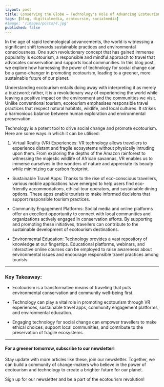 ```yaml
---
layout: post
title: Conserving the Globe — Technology's Role of Advancing Ecotourism
tags: [blog, digitialmedia, ecotoursim, socialmedia]
#image: '/images/posts/4.jpg'
published: false
---
```

In the age of rapid technological advancements, the world is witnessing a significant shift towards sustainable practices and environmental consciousness. One such revolutionary concept that has gained immense popularity is ecotourism, a responsible and mindful approach to travel that advocates conservation and supports local communities. In this blog post, we explore how harnessing the power of technology for social change can be a game-changer in promoting ecotourism, leading to a greener, more sustainable future of our planet.

Understanding ecotourism entails doing away with interpreting it as merely a buzzword; rather, it is a revolutionary way of experiencing the world while leaving a positive impact on the environment and the communities we visit. Unlike conventional tourism, ecotourism emphasises responsible travel practices that respect natural habitats, wildlife, and local cultures. It strikes a harmonious balance between human exploration and environmental preservation.

Technology is a potent tool to drive social change and promote ecotourism. Here are some ways in which it can be utilised:

1. Virtual Reality (VR) Experiences: VR technology allows travellers to experience distant and fragile ecosystems without physically intruding upon them. From exploring the depths of the Amazon rainforest to witnessing the majestic wildlife of African savannas, VR enables us to immerse ourselves in the wonders of nature and appreciate its beauty while minimizing our carbon footprint.

- Sustainable Travel Apps: Thanks to the rise of eco-conscious travellers, various mobile applications have emerged to help users find eco-friendly accommodations, ethical tour operators, and sustainable dining options. These apps enable tourists to make informed decisions that support responsible tourism practices.

- Community Engagement Platforms: Social media and online platforms offer an excellent opportunity to connect with local communities and organizations actively engaged in conservation efforts. By supporting and promoting these initiatives, travellers can contribute to the sustainable development of ecotourism destinations.

- Environmental Education: Technology provides a vast repository of knowledge at our fingertips. Educational platforms, webinars, and interactive online courses can be employed to raise awareness about environmental issues and encourage responsible travel practices among tourists.

---
### Key Takeaway:

- Ecotourism is a transformative means of traveling that puts environmental conservation and community well-being first.

- Technology can play a vital role in promoting ecotourism through VR experiences, sustainable travel apps, community engagement platforms, and environmental education.

- Engaging technology for social change can empower travellers to make ethical choices, support local communities, and contribute to the preservation of fragile ecosystems.

---
#### For a greener tomorrow, subscribe to our newsletter!

Stay update with more articles like these, join our newsletter. Together, we can build a community of change-makers who believe in the power of ecotourism and technology to create a brighter future for our planet.

Sign up for our newsletter and be a part of the ecotourism revolution!
